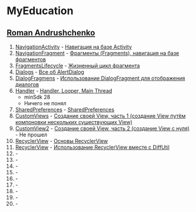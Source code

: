 # MyEducation

## [Roman Andrushchenko](https://www.youtube.com/c/RomanAndrushchenko)

1. [NavigationActivity](/NavigationActivity) - [Навигация на базе Activity](https://www.youtube.com/watch?v=Q7ZZOIvQCFA&list=PLRmiL0mct8WnodKkGLpBN0mfXIbAAX-Ux&index=11)
2. [NavigationFragment](/NavigationFragment) - [Фрагменты (Fragments), навигация на базе фрагментов](https://www.youtube.com/watch?v=ETDEKTD3nzs&list=PLRmiL0mct8WnodKkGLpBN0mfXIbAAX-Ux&index=12)
3. [FragmentsLifecycle](/FragmentsLifecycle) - [Жизненный цикл фрагмента](https://www.youtube.com/watch?v=DDUBFDlId68&list=PLRmiL0mct8WnodKkGLpBN0mfXIbAAX-Ux&index=13)
4. [Dialogs](/Dialogs) - [Все об AlertDialog](https://www.youtube.com/watch?v=iuFFkfmrsko&list=PLRmiL0mct8WnodKkGLpBN0mfXIbAAX-Ux&index=14)
5. [DialogFragmens](/DialogFragmens) - [Использование DialogFragment для отображения диалогов](https://www.youtube.com/watch?v=wDH5XCai6zI&list=PLRmiL0mct8WnodKkGLpBN0mfXIbAAX-Ux&index=15)
6. [Handler](/Handler) - [Handler, Looper, Main Thread](https://www.youtube.com/watch?v=e7fzvA6XCcc&list=PLRmiL0mct8WnodKkGLpBN0mfXIbAAX-Ux&index=16)
   - minSdk 28
    - Ничего не понял
7. [SharedPreferences](/SharedPreferences) - [SharedPreferences](https://www.youtube.com/watch?v=7QSlZaNrXbs&list=PLRmiL0mct8WnodKkGLpBN0mfXIbAAX-Ux&index=17)
8. [CustomViews](/CustomViews) - [Создание своей View, часть 1 (создание View путём компоновки нескольких существующих View)](https://www.youtube.com/watch?v=U2bxEOqf6f0&list=PLRmiL0mct8WnodKkGLpBN0mfXIbAAX-Ux&index=18)
9. [CustomView2](/CustomView2) - [Создание своей View, часть 2 (создание View с нуля)](https://www.youtube.com/watch?v=e3VlpFr_J6I&list=PLRmiL0mct8WnodKkGLpBN0mfXIbAAX-Ux&index=19) - Не прошел 
10. [RecyclerView](/RecyclerView) - [Основы RecyclerView](https://www.youtube.com/watch?v=WMVzidyoQag&list=PLRmiL0mct8WnodKkGLpBN0mfXIbAAX-Ux&index=20)
11. [RecyclerView](/RecyclerView) - [Использование RecyclerView вместе с DiffUtil](https://www.youtube.com/watch?v=zFOlpuz9lqY&list=PLRmiL0mct8WnodKkGLpBN0mfXIbAAX-Ux&index=21)
12. []() - []()
13. []() - []()
14. []() - []()
15. []() - []()
16. []() - []()
17. []() - []()
18. []() - []()
19. []() - []()
20. []() - []()
